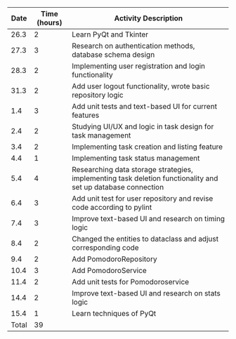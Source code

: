 
<table>
  <thead>
    <tr>
      <th>Date</th>
      <th>Time (hours)</th>
      <th>Activity Description</th>
    </tr>
  </thead>
  <tbody>
    <tr>
      <td>26.3</td>
      <td>2</td>
      <td>Learn PyQt and Tkinter</td>
    </tr>
    <tr>
      <td>27.3</td>
      <td>3</td>
      <td>Research on authentication methods, database schema design</td>
    </tr>
    <tr>
      <td>28.3</td>
      <td>2</td>
      <td>Implementing user registration and login functionality</td>
    </tr>
    <tr>
      <td>31.3</td>
      <td>2</td>
      <td>Add user logout functionality, wrote basic repository logic</td>
    </tr>
    <tr>
      <td>1.4</td>
      <td>3</td>
      <td>Add unit tests and text-based UI for current features</td>
    </tr>
    <tr>
      <td>2.4</td>
      <td>2</td>
      <td>Studying UI/UX and logic in task design for task management</td>
    </tr>
    <tr>
      <td>3.4</td>
      <td>2</td>
      <td>Implementing task creation and listing feature</td>
    </tr>
    <tr>
      <td>4.4</td>
      <td>1</td>
      <td>Implementing task status management</td>
    </tr>
    <tr>
      <td>5.4</td>
      <td>4</td>
      <td>Researching data storage strategies, implementing task deletion functionality and set up database connection</td>
    </tr>
    <tr>
      <td>6.4</td>
      <td>3</td>
      <td>Add unit test for user repository and revise code according to pylint</td>
    </tr>
      <td>7.4</td>
      <td>3</td>
      <td>Improve text-based UI and research on timing logic</td>
    <tr>
     </tr>
      <td>8.4</td>
      <td>2</td>
      <td>Changed the entities to dataclass and adjust corresponding code</td>
    <tr>
      </tr>
      <td>9.4</td>
      <td>2</td>
      <td>Add PomodoroRepository</td>
    <tr>
      </tr>
      <td>10.4</td>
      <td>3</td>
      <td>Add PomodoroService</td>
    <tr>
    </tr>
      <td>11.4</td>
      <td>2</td>
      <td>Add unit tests for Pomodoroservice</td>
    <tr>
    </tr>
      <td>14.4</td>
      <td>2</td>
      <td>Improve text-based UI and research on stats logic</td>
    <tr>
     </tr>
      <td>15.4</td>
      <td>1</td>
      <td>Learn techniques of PyQt</td>
    <tr>   
    <tr>
      <td>Total</td>
      <td>39</td>
      <td></td>
    </tr>
  </tbody>
</table>


